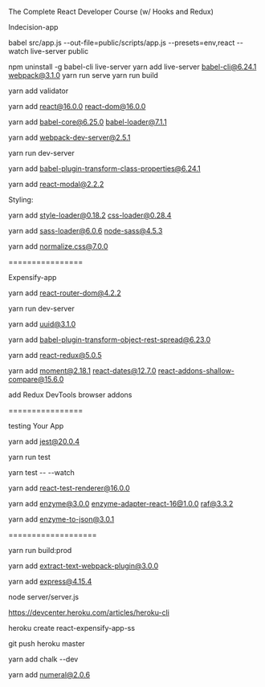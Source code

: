 The Complete React Developer Course (w/ Hooks and Redux)

Indecision-app

babel src/app.js --out-file=public/scripts/app.js --presets=env,react --watch
live-server public

npm uninstall -g babel-cli live-server
yarn add live-server babel-cli@6.24.1 webpack@3.1.0
yarn run serve
yarn run build

yarn add validator

yarn add react@16.0.0 react-dom@16.0.0 

yarn add babel-core@6.25.0 babel-loader@7.1.1

yarn add webpack-dev-server@2.5.1

yarn run dev-server

yarn add babel-plugin-transform-class-properties@6.24.1

yarn add react-modal@2.2.2

Styling:

yarn add style-loader@0.18.2 css-loader@0.28.4

yarn add sass-loader@6.0.6 node-sass@4.5.3

yarn add normalize.css@7.0.0

================

Expensify-app

yarn add react-router-dom@4.2.2

yarn run dev-server

yarn add uuid@3.1.0

yarn add babel-plugin-transform-object-rest-spread@6.23.0

yarn add react-redux@5.0.5

yarn add moment@2.18.1 react-dates@12.7.0 react-addons-shallow-compare@15.6.0


add Redux DevTools browser addons

================

testing Your App

yarn add jest@20.0.4

yarn run test

yarn test -- --watch

yarn add react-test-renderer@16.0.0

yarn add enzyme@3.0.0 enzyme-adapter-react-16@1.0.0 raf@3.3.2

yarn add enzyme-to-json@3.0.1

===================

yarn run build:prod

yarn add extract-text-webpack-plugin@3.0.0

yarn add express@4.15.4

node server/server.js


https://devcenter.heroku.com/articles/heroku-cli

heroku create react-expensify-app-ss

git push heroku master


yarn add chalk --dev

yarn add numeral@2.0.6





